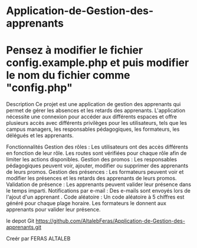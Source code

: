 # Application-de-Gestion-des-apprenants
# Pensez à modifier le fichier config.example.php et puis modifier le nom du fichier comme "config.php" 

 
Description
Ce projet est une application de gestion des apprenants qui permet de gérer les absences et les retards des apprenants. L'application nécessite une connexion pour accéder aux différents espaces et offre plusieurs accès avec différents privilèges pour les utilisateurs, tels que les campus managers, les responsables pédagogiques, les formateurs, les délégués et les apprenants.

Fonctionnalités
Gestion des rôles : Les utilisateurs ont des accès différents en fonction de leur rôle. Les routes sont vérifiées pour chaque rôle afin de limiter les actions disponibles.
Gestion des promos : Les responsables pédagogiques peuvent voir, ajouter, modifier ou supprimer des apprenants de leurs promos.
Gestion des présences : Les formateurs peuvent voir et modifier les présences et les retards des apprenants de leurs promos.
Validation de présence : Les apprenants peuvent valider leur présence dans le temps imparti.
Notifications par e-mail : Des e-mails sont envoyés lors de l'ajout d'un apprenant .
Code aléatoire : Un code aléatoire à 5 chiffres est généré pour chaque plage horaire. Les formateurs le donnent aux apprenants pour valider leur présence.
 
 
le depot Git 
https://github.com/AltalebFeras/Application-de-Gestion-des-apprenants.git

Creér par 
FERAS ALTALEB